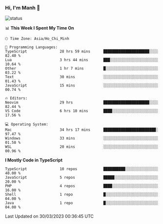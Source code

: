 ### Hi, I'm Manh 👋

![status](https://badge.stateful.com/manhhn01/status.svg)

<!--START_SECTION:waka-->
📊 **This Week I Spent My Time On** 

```text
🕑︎ Time Zone: Asia/Ho_Chi_Minh

💬 Programming Languages: 
TypeScript               28 hrs 59 mins      █████████████████████░░░░   82.40 % 
Lua                      3 hrs 44 mins       ███░░░░░░░░░░░░░░░░░░░░░░   10.64 % 
Other                    1 hr 7 mins         █░░░░░░░░░░░░░░░░░░░░░░░░   03.22 % 
Text                     30 mins             ░░░░░░░░░░░░░░░░░░░░░░░░░   01.43 % 
JavaScript               15 mins             ░░░░░░░░░░░░░░░░░░░░░░░░░   00.74 % 

🔥 Editors: 
Neovim                   29 hrs              █████████████████████░░░░   82.44 % 
VS Code                  6 hrs 10 mins       ████░░░░░░░░░░░░░░░░░░░░░   17.56 % 

💻 Operating System: 
Mac                      34 hrs 17 mins      ████████████████████████░   97.47 % 
Windows                  33 mins             ░░░░░░░░░░░░░░░░░░░░░░░░░   01.58 % 
WSL                      20 mins             ░░░░░░░░░░░░░░░░░░░░░░░░░   00.96 % 
```

**I Mostly Code in TypeScript** 

```text
TypeScript               10 repos            ██████████░░░░░░░░░░░░░░░   40.00 % 
JavaScript               5 repos             █████░░░░░░░░░░░░░░░░░░░░   20.00 % 
PHP                      4 repos             ████░░░░░░░░░░░░░░░░░░░░░   16.00 % 
Shell                    1 repo              █░░░░░░░░░░░░░░░░░░░░░░░░   04.00 % 
Java                     1 repo              █░░░░░░░░░░░░░░░░░░░░░░░░   04.00 % 
```




 Last Updated on 30/03/2023 00:36:45 UTC
<!--END_SECTION:waka-->
